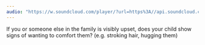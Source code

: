 ```yaml
---
audio: "https://w.soundcloud.com/player/?url=https%3A//api.soundcloud.com/tracks/1405592392%3Fsecret_token%3Ds-7qDiqWowmYD&color=%23ff5500&auto_play=true&hide_related=false&show_comments=true&show_user=true&show_reposts=false&show_teaser=true&visual=true"
---
```


If you or someone else in the family is visibly upset, does your child show signs of wanting to comfort them? (e.g. stroking hair, hugging them)